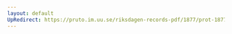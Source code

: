 ```yaml
---
layout: default
UpRedirect: https://pruto.im.uu.se/riksdagen-records-pdf/1877/prot-1877--fk--033/prot-1877--fk--033_009.pdf
---
```

